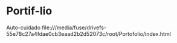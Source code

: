 # Portif-lio
Auto-cuidado
file:///media/fuse/drivefs-55e78c27a4fdae0cb3eaad2b2d52073c/root/Portofolio/index.html
